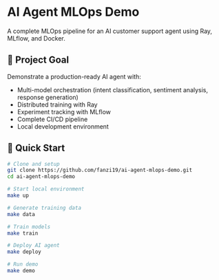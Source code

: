 # AI Agent MLOps Demo

A complete MLOps pipeline for an AI customer support agent using Ray, MLflow, and Docker.

## 🎯 Project Goal

Demonstrate a production-ready AI agent with:
- Multi-model orchestration (intent classification, sentiment analysis, response generation)
- Distributed training with Ray
- Experiment tracking with MLflow
- Complete CI/CD pipeline
- Local development environment

## 🚀 Quick Start

```bash
# Clone and setup
git clone https://github.com/fanzi19/ai-agent-mlops-demo.git
cd ai-agent-mlops-demo

# Start local environment
make up

# Generate training data
make data

# Train models
make train

# Deploy AI agent
make deploy

# Run demo
make demo
